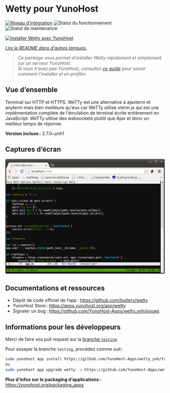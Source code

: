 <!--
Nota bene : ce README est automatiquement généré par <https://github.com/YunoHost/apps/tree/master/tools/readme_generator>
Il NE doit PAS être modifié à la main.
-->

# Wetty pour YunoHost

[![Niveau d’intégration](https://dash.yunohost.org/integration/wetty.svg)](https://ci-apps.yunohost.org/ci/apps/wetty/) ![Statut du fonctionnement](https://ci-apps.yunohost.org/ci/badges/wetty.status.svg) ![Statut de maintenance](https://ci-apps.yunohost.org/ci/badges/wetty.maintain.svg)

[![Installer Wetty avec YunoHost](https://install-app.yunohost.org/install-with-yunohost.svg)](https://install-app.yunohost.org/?app=wetty)

*[Lire le README dans d'autres langues.](./ALL_README.md)*

> *Ce package vous permet d’installer Wetty rapidement et simplement sur un serveur YunoHost.*  
> *Si vous n’avez pas YunoHost, consultez [ce guide](https://yunohost.org/install) pour savoir comment l’installer et en profiter.*

## Vue d’ensemble

Terminal sur HTTP et HTTPS. WeTTy est une alternative à ajaxterm et anyterm mais bien meilleure qu'eux car WeTTy utilise xterm.js qui est une implémentation complète de l'émulation de terminal écrite entièrement en JavaScript. WeTTy utilise des websockets plutôt que Ajax et donc un meilleur temps de réponse.


**Version incluse :** 2.7.0~ynh1

## Captures d’écran

![Capture d’écran de Wetty](./doc/screenshots/terminal.png)

## Documentations et ressources

- Dépôt de code officiel de l’app : <https://github.com/butlerx/wetty>
- YunoHost Store : <https://apps.yunohost.org/app/wetty>
- Signaler un bug : <https://github.com/YunoHost-Apps/wetty_ynh/issues>

## Informations pour les développeurs

Merci de faire vos pull request sur la [branche `testing`](https://github.com/YunoHost-Apps/wetty_ynh/tree/testing).

Pour essayer la branche `testing`, procédez comme suit :

```bash
sudo yunohost app install https://github.com/YunoHost-Apps/wetty_ynh/tree/testing --debug
ou
sudo yunohost app upgrade wetty -u https://github.com/YunoHost-Apps/wetty_ynh/tree/testing --debug
```

**Plus d’infos sur le packaging d’applications :** <https://yunohost.org/packaging_apps>
